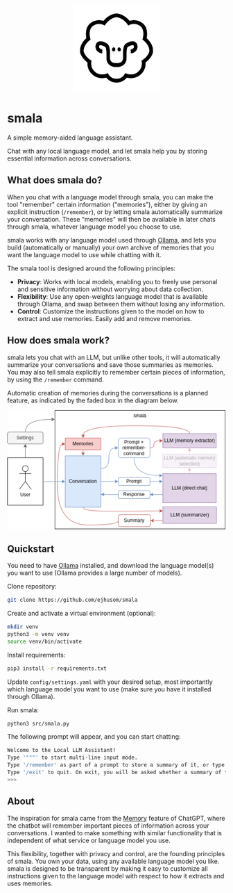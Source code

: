 <div align="center">
<img alt="smala" height="200px" src="assets/smala-logo.png">
</div>

# smala

A simple memory-aided language assistant.

Chat with any local language model, and let smala help you by storing essential information across conversations.

## What does smala do?

When you chat with a language model through smala, you can make the tool "remember" certain information ("memories"), either by giving an explicit instruction (`/remember`), or by letting smala automatically summarize your conversation. These "memories" will then be available in later chats through smala, whatever language model you choose to use.

smala works with any language model used through [Ollama](https://ollama.com/), and lets you build (automatically or manually) your own archive of memories that you want the language model to use while chatting with it.

The smala tool is designed around the following principles:

- **Privacy**: Works with local models, enabling you to freely use personal and sensitive information without worrying about data collection.
- **Flexibility**: Use any open-weights language model that is available through Ollama, and swap between them without losing any information.
- **Control**: Customize the instructions given to the model on how to extract and use memories. Easily add and remove memories.

## How does smala work?

smala lets you chat with an LLM, but unlike other tools, it will automatically summarize your conversations and save those summaries as memories.
You may also tell smala explicitly to remember certain pieces of information, by using the `/remember` command.

Automatic creation of memories during the conversations is a planned feature, as indicated by the faded box in the diagram below.

![Conceptual diagram of smala.](assets/smala-diagram.png)

## Quickstart

You need to have [Ollama](https://ollama.com/) installed, and download the language model(s) you want to use (Ollama provides a large number of models).

Clone repository:

```bash
git clone https://github.com/ejhusom/smala
```

Create and activate a virtual environment (optional):

```bash
mkdir venv
python3 -m venv venv
source venv/bin/activate
```

Install requirements:

```bash
pip3 install -r requirements.txt
```

Update `config/settings.yaml` with your desired setup, most importantly which language model you want to use (make sure you have it installed through Ollama).

Run smala:

```bash
python3 src/smala.py
```

The following prompt will appear, and you can start chatting:

```bash
Welcome to the Local LLM Assistant!
Type '"""' to start multi-line input mode.
Type '/remember' as part of a prompt to store a summary of it, or type only '/remember' to save a summary of the last prompt.
Type '/exit' to quit. On exit, you will be asked whether a summary of the conversation should be saved as a 'memory'.
>>>
```


## About

The inspiration for smala came from the [Memory](https://openai.com/index/memory-and-new-controls-for-chatgpt/) feature of ChatGPT, where the chatbot will remember important pieces of information across your conversations.
I wanted to make something with similar functionality that is independent of what service or language model you use.

This flexibility, together with privacy and control, are the founding principles of smala.
You own your data, using any available language model you like.
smala is designed to be transparent by making it easy to customize all instructions given to the language model with respect to how it extracts and uses memories.


<!-- ## Tests -->

<!-- ``` -->
<!-- pytest tests/ -->
<!-- ``` -->

